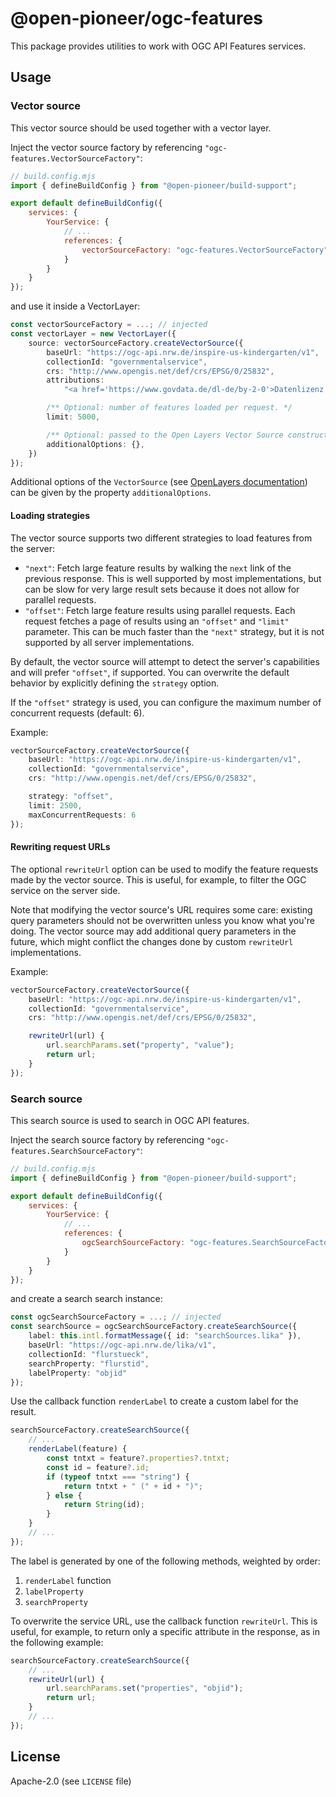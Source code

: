 # @open-pioneer/ogc-features

This package provides utilities to work with OGC API Features services.

## Usage

### Vector source

This vector source should be used together with a vector layer.

Inject the vector source factory by referencing `"ogc-features.VectorSourceFactory"`:

```js
// build.config.mjs
import { defineBuildConfig } from "@open-pioneer/build-support";

export default defineBuildConfig({
    services: {
        YourService: {
            // ...
            references: {
                vectorSourceFactory: "ogc-features.VectorSourceFactory"
            }
        }
    }
});
```

and use it inside a VectorLayer:

```ts
const vectorSourceFactory = ...; // injected
const vectorLayer = new VectorLayer({
    source: vectorSourceFactory.createVectorSource({
        baseUrl: "https://ogc-api.nrw.de/inspire-us-kindergarten/v1",
        collectionId: "governmentalservice",
        crs: "http://www.opengis.net/def/crs/EPSG/0/25832",
        attributions:
            "<a href='https://www.govdata.de/dl-de/by-2-0'>Datenlizenz Deutschland - Namensnennung - Version 2.0</a>",

        /** Optional: number of features loaded per request. */
        limit: 5000,

        /** Optional: passed to the Open Layers Vector Source constructor. */
        additionalOptions: {},
    })
});
```

Additional options of the `VectorSource` (see [OpenLayers documentation](https://openlayers.org/en/latest/apidoc/module-ol_source_Vector-VectorSource.html)) can be given by the property
`additionalOptions`.

#### Loading strategies

The vector source supports two different strategies to load features from the server:

-   `"next"`: Fetch large feature results by walking the `next` link of the previous response.
    This is well supported by most implementations, but can be slow for very large result sets
    because it does not allow for parallel requests.
-   `"offset"`: Fetch large feature results using parallel requests.
    Each request fetches a page of results using an `"offset"` and `"limit"` parameter.
    This can be much faster than the `"next"` strategy, but it is not supported by all server implementations.

By default, the vector source will attempt to detect the server's capabilities and will prefer `"offset"`, if supported.
You can overwrite the default behavior by explicitly defining the `strategy` option.

If the `"offset"` strategy is used, you can configure the maximum number of concurrent requests (default: 6).

Example:

```ts
vectorSourceFactory.createVectorSource({
    baseUrl: "https://ogc-api.nrw.de/inspire-us-kindergarten/v1",
    collectionId: "governmentalservice",
    crs: "http://www.opengis.net/def/crs/EPSG/0/25832",

    strategy: "offset",
    limit: 2500,
    maxConcurrentRequests: 6
});
```

#### Rewriting request URLs

The optional `rewriteUrl` option can be used to modify the feature requests made by the vector source.
This is useful, for example, to filter the OGC service on the server side.

Note that modifying the vector source's URL requires some care: existing query parameters should not be overwritten unless you know what you're doing.
The vector source may add additional query parameters in the future, which might conflict the changes done by custom `rewriteUrl` implementations.

Example:

```ts
vectorSourceFactory.createVectorSource({
    baseUrl: "https://ogc-api.nrw.de/inspire-us-kindergarten/v1",
    collectionId: "governmentalservice",
    crs: "http://www.opengis.net/def/crs/EPSG/0/25832",

    rewriteUrl(url) {
        url.searchParams.set("property", "value");
        return url;
    }
});
```

### Search source

This search source is used to search in OGC API features.

Inject the search source factory by referencing `"ogc-features.SearchSourceFactory"`:

```js
// build.config.mjs
import { defineBuildConfig } from "@open-pioneer/build-support";

export default defineBuildConfig({
    services: {
        YourService: {
            // ...
            references: {
                ogcSearchSourceFactory: "ogc-features.SearchSourceFactory"
            }
        }
    }
});
```

and create a search search instance:

```ts
const ogcSearchSourceFactory = ...; // injected
const searchSource = ogcSearchSourceFactory.createSearchSource({
    label: this.intl.formatMessage({ id: "searchSources.lika" }),
    baseUrl: "https://ogc-api.nrw.de/lika/v1",
    collectionId: "flurstueck",
    searchProperty: "flurstid",
    labelProperty: "objid"
});
```

Use the callback function `renderLabel` to create a custom label for the result.

```ts
searchSourceFactory.createSearchSource({
    // ...
    renderLabel(feature) {
        const tntxt = feature?.properties?.tntxt;
        const id = feature?.id;
        if (typeof tntxt === "string") {
            return tntxt + " (" + id + ")";
        } else {
            return String(id);
        }
    }
    // ...
});
```

The label is generated by one of the following methods, weighted by order:

1. `renderLabel` function
2. `labelProperty`
3. `searchProperty`

To overwrite the service URL, use the callback function `rewriteUrl`.
This is useful, for example, to return only a specific attribute in the response, as in the following example:

```ts
searchSourceFactory.createSearchSource({
    // ...
    rewriteUrl(url) {
        url.searchParams.set("properties", "objid");
        return url;
    }
    // ...
});
```

## License

Apache-2.0 (see `LICENSE` file)
